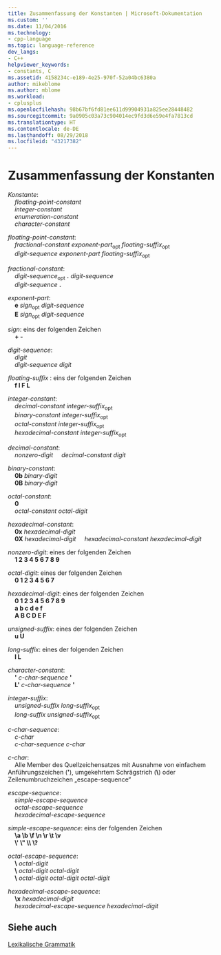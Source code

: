 ```yaml
---
title: Zusammenfassung der Konstanten | Microsoft-Dokumentation
ms.custom: ''
ms.date: 11/04/2016
ms.technology:
- cpp-language
ms.topic: language-reference
dev_langs:
- C++
helpviewer_keywords:
- constants, C
ms.assetid: 4158234c-e189-4e25-970f-52a04bc6380a
author: mikeblome
ms.author: mblome
ms.workload:
- cplusplus
ms.openlocfilehash: 98b67bf6fd81ee611d99904931a825ee28448482
ms.sourcegitcommit: 9a0905c03a73c904014ec9fd3d6e59e4fa7813cd
ms.translationtype: HT
ms.contentlocale: de-DE
ms.lasthandoff: 08/29/2018
ms.locfileid: "43217382"
---
```

# <a name="summary-of-constants"></a>Zusammenfassung der Konstanten

*Konstante*:  
&nbsp;&nbsp;&nbsp;&nbsp;*floating-point-constant*  
&nbsp;&nbsp;&nbsp;&nbsp;*integer-constant*  
&nbsp;&nbsp;&nbsp;&nbsp;*enumeration-constant*  
&nbsp;&nbsp;&nbsp;&nbsp;*character-constant*

*floating-point-constant*:  
&nbsp;&nbsp;&nbsp;&nbsp;*fractional-constant* *exponent-part*<sub>opt</sub> *floating-suffix*<sub>opt</sub>  
&nbsp;&nbsp;&nbsp;&nbsp;*digit-sequence* *exponent-part* *floating-suffix*<sub>opt</sub>

*fractional-constant*:  
&nbsp;&nbsp;&nbsp;&nbsp;*digit-sequence*<sub>opt</sub> **.** *digit-sequence*  
&nbsp;&nbsp;&nbsp;&nbsp;*digit-sequence*  **.**

*exponent-part*:  
&nbsp;&nbsp;&nbsp;&nbsp;**e** *sign*<sub>opt</sub> *digit-sequence*  
&nbsp;&nbsp;&nbsp;&nbsp;**E** *sign*<sub>opt</sub> *digit-sequence*  

*sign*: eins der folgenden Zeichen  
&nbsp;&nbsp;&nbsp;&nbsp;**+ -**

*digit-sequence*:  
&nbsp;&nbsp;&nbsp;&nbsp;*digit*  
&nbsp;&nbsp;&nbsp;&nbsp;*digit-sequence* *digit*

*floating-suffix* : eins der folgenden Zeichen  
&nbsp;&nbsp;&nbsp;&nbsp;**f l F L**

*integer-constant*:  
&nbsp;&nbsp;&nbsp;&nbsp;*decimal-constant* *integer-suffix*<sub>opt</sub>  
&nbsp;&nbsp;&nbsp;&nbsp;*binary-constant* *integer-suffix*<sub>opt</sub>  
&nbsp;&nbsp;&nbsp;&nbsp;*octal-constant* *integer-suffix*<sub>opt</sub>  
&nbsp;&nbsp;&nbsp;&nbsp;*hexadecimal-constant* *integer-suffix*<sub>opt</sub>

*decimal-constant*:  
&nbsp;&nbsp;&nbsp;&nbsp;*nonzero-digit* &nbsp;&nbsp;&nbsp;&nbsp;*decimal-constant* *digit*

*binary-constant*:  
&nbsp;&nbsp;&nbsp;&nbsp;**0b** *binary-digit*  
&nbsp;&nbsp;&nbsp;&nbsp;**0B** *binary-digit*

*octal-constant*:  
&nbsp;&nbsp;&nbsp;&nbsp;**0**  
&nbsp;&nbsp;&nbsp;&nbsp;*octal-constant* *octal-digit*

*hexadecimal-constant*:  
&nbsp;&nbsp;&nbsp;&nbsp;**0x**  *hexadecimal-digit*  
&nbsp;&nbsp;&nbsp;&nbsp;**0X**  *hexadecimal-digit* &nbsp;&nbsp;&nbsp;&nbsp;*hexadecimal-constant* *hexadecimal-digit*

*nonzero-digit*: eines der folgenden Zeichen  
&nbsp;&nbsp;&nbsp;&nbsp;**1 2 3 4 5 6 7 8 9**

*octal-digit*: eines der folgenden Zeichen  
&nbsp;&nbsp;&nbsp;&nbsp;**0 1 2 3 4 5 6 7**

*hexadecimal-digit*: eines der folgenden Zeichen  
&nbsp;&nbsp;&nbsp;&nbsp;**0 1 2 3 4 5 6 7 8 9**  
&nbsp;&nbsp;&nbsp;&nbsp;**a b c d e f**  
&nbsp;&nbsp;&nbsp;&nbsp;**A B C D E F**

*unsigned-suffix*: eines der folgenden Zeichen  
&nbsp;&nbsp;&nbsp;&nbsp;**u U**

*long-suffix*: eines der folgenden Zeichen  
&nbsp;&nbsp;&nbsp;&nbsp;**l L**

*character-constant*:  
&nbsp;&nbsp;&nbsp;&nbsp;**'** *c-char-sequence* **'**  
&nbsp;&nbsp;&nbsp;&nbsp;**L'** *c-char-sequence* **'**

*integer-suffix*:  
&nbsp;&nbsp;&nbsp;&nbsp;*unsigned-suffix* *long-suffix*<sub>opt</sub>  
&nbsp;&nbsp;&nbsp;&nbsp;*long-suffix* *unsigned-suffix*<sub>opt</sub>

*c-char-sequence*:  
&nbsp;&nbsp;&nbsp;&nbsp;*c-char*  
&nbsp;&nbsp;&nbsp;&nbsp;*c-char-sequence* *c-char*

*c-char*:  
&nbsp;&nbsp;&nbsp;&nbsp;Alle Member des Quellzeichensatzes mit Ausnahme von einfachem Anführungszeichen (**'**), umgekehrtem Schrägstrich (**\\**) oder Zeilenumbruchzeichen „escape-sequence“

*escape-sequence*:  
&nbsp;&nbsp;&nbsp;&nbsp;*simple-escape-sequence*  
&nbsp;&nbsp;&nbsp;&nbsp;*octal-escape-sequence*  
&nbsp;&nbsp;&nbsp;&nbsp;*hexadecimal-escape-sequence*

*simple-escape-sequence*: eins der folgenden Zeichen  
&nbsp;&nbsp;&nbsp;&nbsp;**\a \b \f \n \r \t \v**  
&nbsp;&nbsp;&nbsp;&nbsp;**\\' \\" \\\ \\?**

*octal-escape-sequence*:  
&nbsp;&nbsp;&nbsp;&nbsp;**\\** *octal-digit*  
&nbsp;&nbsp;&nbsp;&nbsp;**\\** *octal-digit* *octal-digit*  
&nbsp;&nbsp;&nbsp;&nbsp;**\\** *octal-digit* *octal-digit* *octal-digit*

*hexadecimal-escape-sequence*:  
&nbsp;&nbsp;&nbsp;&nbsp;**\x** *hexadecimal-digit*  
&nbsp;&nbsp;&nbsp;&nbsp;*hexadecimal-escape-sequence* *hexadecimal-digit*  
  
## <a name="see-also"></a>Siehe auch

[Lexikalische Grammatik](../c-language/lexical-grammar.md)  
